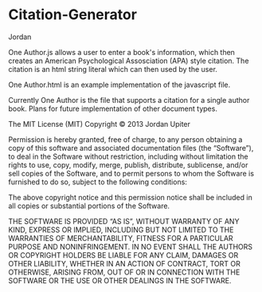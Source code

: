 Citation-Generator
==================
Jordan 

One Author.js allows a user to enter a book's information, 
which then creates an American Psychological Assosciation (APA) style citation.
The citation is an html string literal which can then used by the user. 

One Author.html is an example implementation of the javascript file.

Currently One Author is the file that supports a citation for a single author book.
Plans for future implementation of other document types.



The MIT License (MIT)
Copyright © 2013 Jordan Upiter

Permission is hereby granted, free of charge, to any person obtaining a copy of this software and associated documentation files (the “Software”), to deal in the Software without restriction, including without limitation the rights to use, copy, modify, merge, publish, distribute, sublicense, and/or sell copies of the Software, and to permit persons to whom the Software is furnished to do so, subject to the following conditions:

The above copyright notice and this permission notice shall be included in all copies or substantial portions of the Software.

THE SOFTWARE IS PROVIDED “AS IS”, WITHOUT WARRANTY OF ANY KIND, EXPRESS OR IMPLIED, INCLUDING BUT NOT LIMITED TO THE WARRANTIES OF MERCHANTABILITY, FITNESS FOR A PARTICULAR PURPOSE AND NONINFRINGEMENT. IN NO EVENT SHALL THE AUTHORS OR COPYRIGHT HOLDERS BE LIABLE FOR ANY CLAIM, DAMAGES OR OTHER LIABILITY, WHETHER IN AN ACTION OF CONTRACT, TORT OR OTHERWISE, ARISING FROM, OUT OF OR IN CONNECTION WITH THE SOFTWARE OR THE USE OR OTHER DEALINGS IN THE SOFTWARE.
